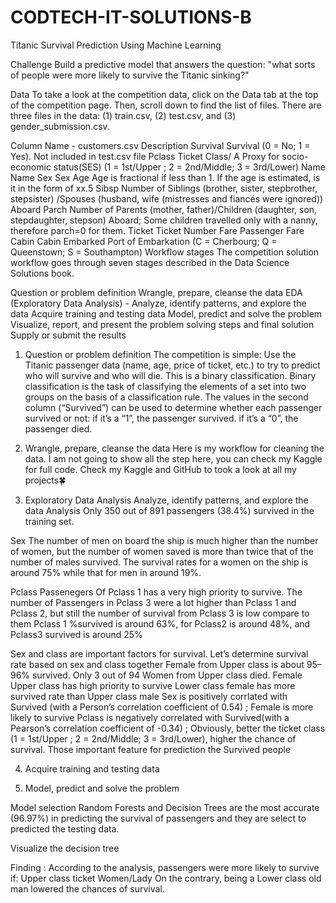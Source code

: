 # CODTECH-IT-SOLUTIONS-B

Titanic Survival Prediction Using Machine Learning

Challenge
Build a predictive model that answers the question: "what sorts of people were more likely to survive the Titanic sinking?"

Data
To take a look at the competition data, click on the Data tab at the top of the competition page. Then, scroll down to find the list of files. There are three files in the data: (1) train.csv, (2) test.csv, and (3) gender_submission.csv.

Column Name - customers.csv	Description
Survival	Survival (0 = No; 1 = Yes). Not included in test.csv file
Pclass	Ticket Class/ A Proxy for socio-economic status(SES) (1 = 1st/Upper ; 2 = 2nd/Middle; 3 = 3rd/Lower)
Name	Name
Sex	Sex
Age	Age is fractional if less than 1. If the age is estimated, is it in the form of xx.5
Sibsp	Number of Siblings (brother, sister, stepbrother, stepsister) /Spouses (husband, wife (mistresses and fiancés were ignored)) Aboard
Parch	Number of Parents (mother, father)/Children (daughter, son, stepdaughter, stepson) Aboard; Some children travelled only with a nanny, therefore parch=0 for them.
Ticket	Ticket Number
Fare	Passenger Fare
Cabin	Cabin
Embarked	Port of Embarkation (C = Cherbourg; Q = Queenstown; S = Southampton)
Workflow stages
The competition solution workflow goes through seven stages described in the Data Science Solutions book.

Question or problem definition
Wrangle, prepare, cleanse the data
EDA (Exploratory Data Analysis) - Analyze, identify patterns, and explore the data
Acquire training and testing data
Model, predict and solve the problem
Visualize, report, and present the problem solving steps and final solution
Supply or submit the results

1. Question or problem definition
The competition is simple: Use the Titanic passenger data (name, age, price of ticket, etc.) to try to predict who will survive and who will die. This is a binary classification.
Binary classification is the task of classifying the elements of a set into two groups on the basis of a classification rule.
The values in the second column (“Survived”) can be used to determine whether each passenger survived or not: if it’s a “1”, the passenger survived. if it’s a “0”, the passenger died.

2. Wrangle, prepare, cleanse the data
Here is my workflow for cleaning the data. I am not going to show all the step here, you can check my Kaggle for full code. Check my Kaggle and GitHub to took a look at all my projects🍀

3. Exploratory Data Analysis
Analyze, identify patterns, and explore the data Analysis 
Only 350 out of 891 passengers (38.4%) survived in the training set.

Sex
The number of men on board the ship is much higher than the number of women, but the number of women saved is more than twice that of the number of males survived. The survival rates for a women on the ship is around 75% while that for men in around 19%.

Pclass
Passenegers Of Pclass 1 has a very high priority to survive. The number of Passengers in Pclass 3 were a lot higher than Pclass 1 and Pclass 2, but still the number of survival from Pclass 3 is low compare to them Pclass 1 %survived is around 63%, for Pclass2 is around 48%, and Pclass3 survived is around 25%

Sex and class are important factors for survival. Let’s determine survival rate based on sex and class together
Female from Upper class is about 95–96% survived. Only 3 out of 94 Women from Upper class died.
Female Upper class has high priority to survive
Lower class female has more survived rate than Upper class male
Sex is positively corrlated with Survived (with a Person’s correlation coefficient of 0.54) ; Female is more likely to survive
Pclass is negatively correlated with Survived(with a Pearson’s correlation coefficient of -0.34) ; Obviously, better the ticket class (1 = 1st/Upper ; 2 = 2nd/Middle; 3 = 3rd/Lower), higher the chance of survival.
Those important feature for prediction the Survived people

4. Acquire training and testing data

5. Model, predict and solve the problem

Model selection
Random Forests and Decision Trees are the most accurate (96.97%) in predicting the survival of passengers and they are select to predicted the testing data.

Visualize the decision tree

Finding :
According to the analysis, passengers were more likely to survive if:
Upper class ticket
Women/Lady On the contrary, being a Lower class old man lowered the chances of survival. 
